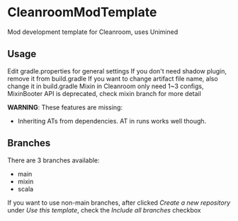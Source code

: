 # CleanroomModTemplate
Mod development template for Cleanroom, uses Unimined

## Usage
Edit gradle.properties for general settings
If you don't need shadow plugin, remove it from build.gradle
If you want to change artifact file name, also change it in build.gradle
Mixin in Cleanroom only need 1~3 configs, MixinBooter API is deprecated, check mixin branch for more detail

**WARNING**: These features are missing:
- Inheriting ATs from dependencies. AT in runs works well though. 

## Branches
There are 3 branches available:
- main
- mixin
- scala

If you want to use non-main branches, after clicked *Create a new repository* under *Use this template*, check the *Include all branches* checkbox